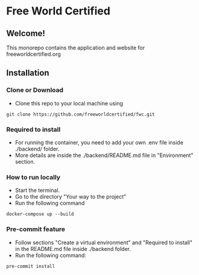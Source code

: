 # Free World Certified

## Welcome!

This monorepo contains the application and website for
freeworldcertified.org

## Installation

### Clone or Download

-  Clone this repo to your local machine using   
```
git clone https://github.com/freeworldcertified/fwc.git
```

### Required to install

- For running the container, you need to add your own .env file inside ./backend/ folder.
- More details are inside the ./backend/README.md file in "Environment" section.

### How to run locally

- Start the terminal.
- Go to the directory "Your way to the project"
- Run the following command
```
docker-compose up --build
```

### Pre-commit feature

- Follow sections "Create a virtual environment" and "Required to install" in the README.md file inside ./backend folder.
- Run the following command:
```
pre-commit install
```

